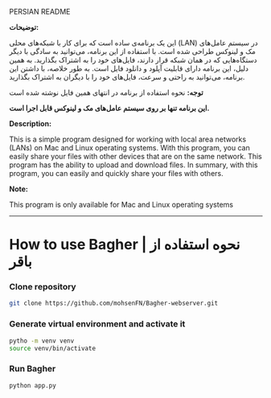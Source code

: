 PERSIAN README


**توضیحات:**

این یک برنامه‌ی ساده است که برای کار با شبکه‌های محلی (LAN) در سیستم عامل‌های مک و لینوکس طراحی شده است. با استفاده از این برنامه، می‌توانید به سادگی با دیگر دستگاه‌هایی که در همان شبکه قرار دارند، فایل‌های خود را به اشتراک بگذارید. به همین دلیل، این برنامه دارای قابلیت آپلود و دانلود فایل است. به طور خلاصه، با داشتن این برنامه، می‌توانید به راحتی و سرعت، فایل‌های خود را با دیگران به اشتراک بگذارید.


**توجه:** نحوه استفاده از برنامه در انتهای همین فایل نوشته شده است

**این برنامه تنها بر روی سیستم عامل‌های مک و لینوکس قابل اجرا است.**

**Description:**

This is a simple program designed for working with local area networks (LANs) on Mac and Linux operating systems. With this program, you can easily share your files with other devices that are on the same network. This program has the ability to upload and download files. In summary, with this program, you can easily and quickly share your files with others.

**Note:**

This program is only available for Mac and Linux operating systems

---

# How to use Bagher | نحوه استفاده از باقر
### Clone repository
```bash
git clone https://github.com/mohsenFN/Bagher-webserver.git
```

### Generate virtual environment and activate it
```bash
pytho -m venv venv
source venv/bin/activate
```

### Run Bagher
```bash
python app.py
```
